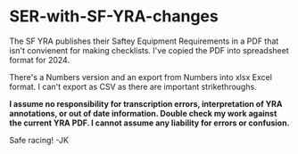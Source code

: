 # SER-with-SF-YRA-changes

The SF YRA publishes their Saftey Equipment Requirements in a PDF
that isn't convienent for making checklists. I've copied the PDF
into spreadsheet format for 2024.

There's a Numbers version and an export from Numbers into xlsx Excel
format. I can't export as CSV as there are important strikethroughs.

**I assume no responsibility for transcription errors, interpretation
of YRA annotations, or out of date information. Double check my
work against the current YRA PDF. I cannot assume any liability for
errors or confusion.**

Safe racing!
-JK
